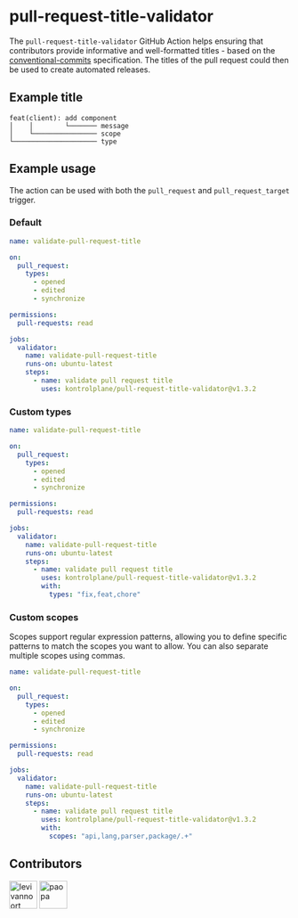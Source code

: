 # pull-request-title-validator

The `pull-request-title-validator` GitHub Action helps ensuring that contributors provide informative and well-formatted titles - based on the [conventional-commits] specification. The titles of the pull request could then be used to create automated releases.

[conventional-commits]: https://www.conventionalcommits.org/en/v1.0.0/

## Example title

```
feat(client): add component
│    │        └─────── message
│    └──────────────── scope
└───────────────────── type
```

## Example usage

The action can be used with both the `pull_request` and `pull_request_target` trigger.

### Default

```yaml
name: validate-pull-request-title

on:
  pull_request:
    types:
      - opened
      - edited
      - synchronize

permissions:
  pull-requests: read

jobs:
  validator:
    name: validate-pull-request-title
    runs-on: ubuntu-latest
    steps:
      - name: validate pull request title
        uses: kontrolplane/pull-request-title-validator@v1.3.2
```

### Custom types

```yaml
name: validate-pull-request-title

on:
  pull_request:
    types:
      - opened
      - edited
      - synchronize

permissions:
  pull-requests: read

jobs:
  validator:
    name: validate-pull-request-title
    runs-on: ubuntu-latest
    steps:
      - name: validate pull request title
        uses: kontrolplane/pull-request-title-validator@v1.3.2
        with:
          types: "fix,feat,chore"
```

### Custom scopes

Scopes support regular expression patterns, allowing you to define specific patterns to match the scopes you want to allow. You can also separate multiple scopes using commas.

```yaml
name: validate-pull-request-title

on:
  pull_request:
    types:
      - opened
      - edited
      - synchronize

permissions:
  pull-requests: read

jobs:
  validator:
    name: validate-pull-request-title
    runs-on: ubuntu-latest
    steps:
      - name: validate pull request title
        uses: kontrolplane/pull-request-title-validator@v1.3.2
        with:
          scopes: "api,lang,parser,package/.+"
```

## Contributors

[//]: kontrolplane/generate-contributors-list

<a href="https://github.com/levivannoort"><img src="https://avatars.githubusercontent.com/u/73097785?v=4" title="levivannoort" width="50" height="50"></a>
<a href="https://github.com/paopa"><img src="https://avatars.githubusercontent.com/u/52045032?v=4" title="paopa" width="50" height="50"></a>

[//]: kontrolplane/generate-contributors-list
